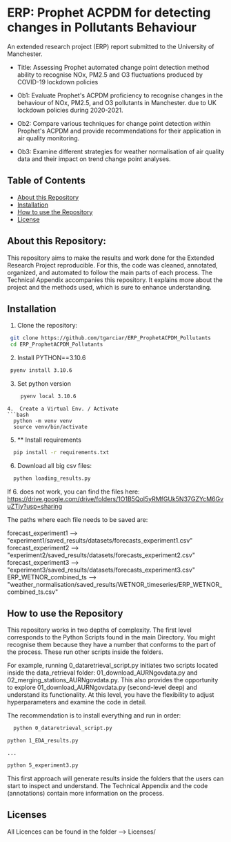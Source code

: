 # ERP: Prophet ACPDM for detecting changes in Pollutants Behaviour
An extended research project (ERP) report submitted to the University of Manchester.

- Title: Assessing Prophet automated change point detection method ability to recognise NOx, PM2.5 and O3 fluctuations produced by COVID-19 lockdown policies

- Ob1: Evaluate Prophet's ACPDM proficiency to recognise changes in the behaviour of NOx, PM2.5, and O3 pollutants in Manchester. due to UK lockdown policies during 2020-2021.

- Ob2: Compare various techniques for change point detection within Prophet's ACPDM and provide recommendations for their application in air quality monitoring.

- Ob3: Examine different strategies for weather normalisation of air quality data and their impact on trend change point analyses.

## Table of Contents

- [About this Repository](#about)
- [Installation](#installation)
- [How to use the Repository](#howto)
- [License](#license)

## About this Repository:
This repository aims to make the results and work done for the Extended Research Project reproducible. For this, the code was cleaned, annotated, organized, and automated to follow the main parts of each process. The Technical Appendix accompanies this repository. It explains more about the project and the methods used, which is sure to enhance understanding.

## Installation

1. Clone the repository:
  ```bash
   git clone https://github.com/tgarciar/ERP_ProphetACPDM_Pollutants
   cd ERP_ProphetACPDM_Pollutants
  ```
2.  Install PYTHON==3.10.6
   ```bash
    pyenv install 3.10.6
   ```
3. Set python version
   ```bash
    pyenv local 3.10.6
  ```
4.  Create a Virtual Env. / Activate
  ```bash
    python -m venv venv
    source venv/bin/activate
  ```
5. ** Install requirements
  ```bash
    pip install -r requirements.txt
  ```
6. Download all big csv files:
  ```bash
    python loading_results.py
  ```

If 6. does not work, you can find the files here:
https://drive.google.com/drive/folders/1O1B5Qol5yRMfGUk5N37GZYcM6GvuZTjy?usp=sharing

The paths where each file needs to be saved are:

forecast_experiment1 --> "experiment1/saved_results/datasets/forecasts_experiment1.csv"
forecast_experiment2 --> "experiment2/saved_results/datasets/forecasts_experiment2.csv"
forecast_experiment3 --> "experiment3/saved_results/datasets/forecasts_experiment3.csv"
ERP_WETNOR_combined_ts --> "weather_normalisation/saved_results/WETNOR_timeseries/ERP_WETNOR_combined_ts.csv"

## How to use the Repository
This repository works in two depths of complexity. The first level corresponds to the Python Scripts found in the main Directory. You might recognise them because they have a number that conforms to the part of the process. These run other scripts inside the folders.

For example, running 0_dataretrieval_script.py initiates two scripts located inside the data_retrieval folder: 01_download_AURNgovdata.py and 02_merging_stations_AURNgovdata.py. This also provides the opportunity to explore 01_download_AURNgovdata.py (second-level deep) and understand its functionality. At this level, you have the flexibility to adjust hyperparameters and examine the code in detail.

The recommendation is to install everything and run in order:

```bash
  python 0_dataretrieval_script.py
```
``` bash
python 1_EDA_results.py
```
    ...

``` bash
python 5_experiment3.py
```

This first approach will generate results inside the folders that the users can start to inspect and understand. The Technical Appendix and the code (annotations) contain more information on the process.

## Licenses

All Licences can be found in the folder --> Licenses/
